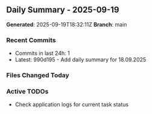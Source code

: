 ## Daily Summary - 2025-09-19

**Generated**: 2025-09-19T18:32:11Z
**Branch**: main


### Recent Commits
- Commits in last 24h: 1
- Latest: 990d195 - Add daily summary for 18.09.2025

### Files Changed Today

### Active TODOs
- Check application logs for current task status

